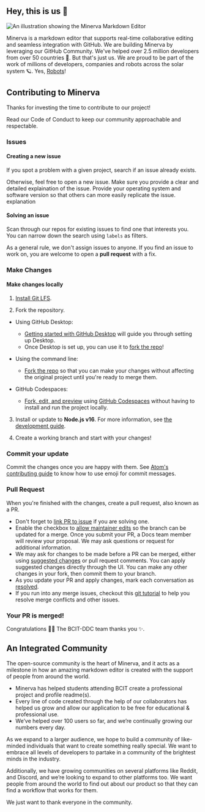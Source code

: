 ## Hey, this is us 👋

![An illustration showing the Minerva Markdown Editor](https://minervaeditor.com/images/minerva_screenshot.png)

Minerva is a markdown editor that supports real-time collaborative
editing and seamless integration with GitHub. We are building Minerva by leveraging our GitHub Community. We've helped over 2.5 million developers from over 50 countries 🤯. 
But that's just us. We are proud to be part of the work of millions of developers, companies and robots across the solar system 🪐. Yes, [Robots](https://github.com/readme/featured/nasa-ingenuity-helicopter)!

## Contributing to Minerva
Thanks for investing the time to contribute to our project!

Read our Code of Conduct to keep our community approachable and respectable. 

### Issues
#### Creating a new issue
If you spot a problem with a given project, search if an issue already exists.

Otherwise, feel free to open a new issue. Make sure you provide a clear and detailed explaination of the issue. Provide your operating system and software version so that others can more easily replicate the issue.
explanation
#### Solving an issue
Scan through our repos for existing issues to find one that interests you. You can narrow down the search using `labels` as filters. 

As a general rule, we don't assign issues to anyone. If you find an issue to work on, you are welcome to open a **pull request** with a fix.

### Make Changes

#### Make changes locally

1. [Install Git LFS](https://docs.github.com/en/github/managing-large-files/versioning-large-files/installing-git-large-file-storage).

2. Fork the repository.

-   Using GitHub Desktop:

    -   [Getting started with GitHub Desktop](https://docs.github.com/en/desktop/installing-and-configuring-github-desktop/getting-started-with-github-desktop) will guide you through setting up Desktop.
    -   Once Desktop is set up, you can use it to [fork the repo](https://docs.github.com/en/desktop/contributing-and-collaborating-using-github-desktop/cloning-and-forking-repositories-from-github-desktop)!

-   Using the command line:

    -   [Fork the repo](https://docs.github.com/en/github/getting-started-with-github/fork-a-repo#fork-an-example-repository) so that you can make your changes without affecting the original project until you're ready to merge them.

-   GitHub Codespaces:
    -   [Fork, edit, and preview](https://docs.github.com/en/free-pro-team@latest/github/developing-online-with-codespaces/creating-a-codespace) using [GitHub Codespaces](https://github.com/features/codespaces) without having to install and run the project locally.

3. Install or update to **Node.js v16**. For more information, see [the development guide](contributing/development.md).

4. Create a working branch and start with your changes!

### Commit your update

Commit the changes once you are happy with them. See [Atom's contributing guide](https://github.com/atom/atom/blob/master/CONTRIBUTING.md#git-commit-messages) to know how to use emoji for commit messages.

<!-- Once your changes are ready, don't forget to [self-review](/contributing/self-review.md) to speed up the review process:zap:. -->

### Pull Request

When you're finished with the changes, create a pull request, also known as a PR.

<!-- -   Fill the "Ready for review" template so that we can review your PR. This template helps reviewers understand your changes as well as the purpose of your pull request. -->

-   Don't forget to [link PR to issue](https://docs.github.com/en/issues/tracking-your-work-with-issues/linking-a-pull-request-to-an-issue) if you are solving one.
-   Enable the checkbox to [allow maintainer edits](https://docs.github.com/en/github/collaborating-with-issues-and-pull-requests/allowing-changes-to-a-pull-request-branch-created-from-a-fork) so the branch can be updated for a merge.
    Once you submit your PR, a Docs team member will review your proposal. We may ask questions or request for additional information.
-   We may ask for changes to be made before a PR can be merged, either using [suggested changes](https://docs.github.com/en/github/collaborating-with-issues-and-pull-requests/incorporating-feedback-in-your-pull-request) or pull request comments. You can apply suggested changes directly through the UI. You can make any other changes in your fork, then commit them to your branch.
-   As you update your PR and apply changes, mark each conversation as [resolved](https://docs.github.com/en/github/collaborating-with-issues-and-pull-requests/commenting-on-a-pull-request#resolving-conversations).
-   If you run into any merge issues, checkout this [git tutorial](https://lab.github.com/githubtraining/managing-merge-conflicts) to help you resolve merge conflicts and other issues.

### Your PR is merged!

Congratulations :tada::tada: The BCIT-DDC team thanks you :sparkles:.

## An Integrated Community

The open-source community is the heart of Minerva, and it acts as a milestone in how an amazing markdown editor is created with the support of people from around the world.

* Minerva has helped students attending BCIT create a professional project and profile readme(s).
* Every line of code created through the help of our collaborators has helped us grow and allow our application to be free for educational & professional use.
* We’ve helped over 100 users so far, and we’re continually growing our numbers every day.

As we expand to a larger audience, we hope to build a community of like-minded individuals that want to create something really special. We want to embrace all levels of developers to partake in a community of the brightest minds in the industry.

Additionally, we have growing communities on several platforms like Reddit, and Discord, and we’re looking to expand to other platforms too. We want people from around the world to find out about our product so that they can find a workflow that works for them.

We just want to thank everyone in the community.












